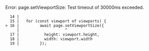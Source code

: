Error: page.setViewportSize: Test timeout of 30000ms exceeded.

      14 |
      15 |   for (const viewport of viewports) {
    > 16 |         await page.setViewportSize({
         |                    ^
      17 |           height: viewport.height,
      18 |           width: viewport.width
      19 |         });
